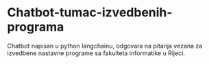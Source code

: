 # Chatbot-tumac-izvedbenih-programa

Chatbot napisan u python langchainu, odgovara na pitanja vezana za izvedbene nastavne programe sa fakulteta informatike u Rijeci.

